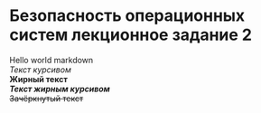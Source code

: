 # Безопасность операционных систем лекционное задание 2
Hello world markdown\
*Текст курсивом*\
**Жирный текст**\
***Текст жирным курсивом***\
~~Зачёркнутый текст~~
